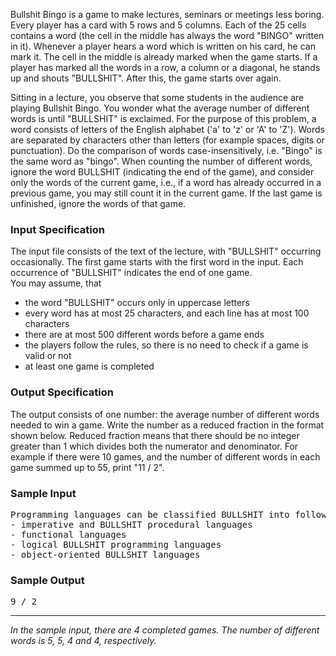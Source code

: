 <p>Bullshit Bingo is a game to make lectures, seminars or meetings less
boring.
Every player has a card with 5 rows and 5 columns. Each of the 25 cells
contains
a word (the cell in the middle has always the word "BINGO"
written in it).
Whenever a player hears a word which is written on his card, he can
mark it. The cell in the middle is already marked when the game starts. If a player
has marked all the words in a row, a column or a diagonal,
he stands up and shouts "BULLSHIT". After this, the game starts over
again.</p>
<p>Sitting in a lecture, you observe that some students in the audience
are
playing Bullshit Bingo.
You wonder what the average number of different words is until
"BULLSHIT" is exclaimed. For the purpose of this problem, a word
consists of letters of the English alphabet ('a' to 'z' or 'A' to 'Z').
Words are separated by characters other than letters (for example
spaces,
digits or punctuation).
Do the comparison of words case-insensitively, i.e. "Bingo" is the
same word
as "bingo". When counting the number of different words, ignore the word
BULLSHIT (indicating the end of the game), and consider only
the words of the current game, i.e., if a word has already occurred in a previous
game, you may still count it in the current game.
If the last game is unfinished, ignore the words of that game.
</p>
<h3>Input Specification</h3>
<p>The input file consists of the text of the lecture, with "BULLSHIT"
occurring occasionally. The first game starts with the first word in the input.
Each occurrence of "BULLSHIT" indicates the end of one game.<br>
You may assume, that
</p><ul>
<li>the word "BULLSHIT" occurs only in uppercase letters</li>
<li>every word has at most 25 characters, and each line has at most 100
characters</li>
<li>there are at most 500 different words before a game ends</li>
<li>the players follow the rules, so there is no need to check if a game is valid or not</li>
<li>at least one game is completed</li>
</ul>
<p></p>
<h3>Output Specification</h3>
<p>The output consists of one number: the average number of different
words needed to win a game.
Write the number as a reduced fraction in the format shown below. Reduced fraction means that
there should be no integer greater than 1 which
divides both the numerator and denominator.
For example if there were 10 games,
and the number of different words in each game summed up to 55,
print "11 / 2".
</p>
<h3>Sample Input</h3>
<pre>Programming languages can be classified BULLSHIT into following types:
- imperative and BULLSHIT procedural languages
- functional languages
- logical BULLSHIT programming languages
- object-oriented BULLSHIT languages
</pre>
<h3>Sample Output</h3>
<pre>9 / 2
</pre>
<hr>
<i>In the sample input, there are 4 completed games.
The number of different words is 5, 5, 4 and 4, respectively.</i>